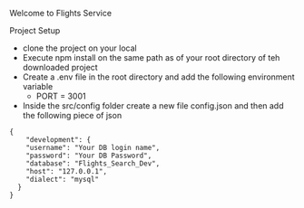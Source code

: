 Welcome to Flights Service

Project Setup

* clone the project on your local
* Execute npm install on the same path as of your root directory of teh downloaded project
* Create a .env file in the root directory and add the following environment variable
  + PORT  = 3001
* Inside the src/config folder create a new file config.json and then add the following piece of json

````
{
    "development": {
    "username": "Your DB login name",
    "password": "Your DB Password",
    "database": "Flights_Search_Dev",
    "host": "127.0.0.1",
    "dialect": "mysql"
  }
}
